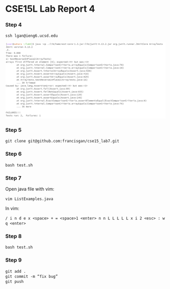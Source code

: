 
# CSE15L Lab Report 4

### Step 4
```
ssh lgan@ieng6.ucsd.edu
```
![plot](https://github.com/francisgan/cse15l-lab-reports/blob/main/report3/p1.png?raw=true)
### Step 5
```
git clone git@github.com:francisgan/cse15_lab7.git
```

### Step 6
```
bash test.sh
```

### Step 7
Open java file with vim:
```
vim ListExamples.java
```

In vim:
```
/ i n d e x <space> + = <space>1 <enter> n n L L L L L x i 2 <esc> : w q <enter>
```
### Step 8
```
bash test.sh
```

### Step 9
```
git add .
git commit -m “fix bug”
git push
```
